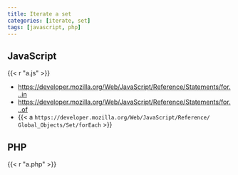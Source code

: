```yaml
---
title: Iterate a set
categories: [iterate, set]
tags: [javascript, php]
---
```


## JavaScript

{{< r "a.js" >}}

- <https://developer.mozilla.org/Web/JavaScript/Reference/Statements/for...in>
- <https://developer.mozilla.org/Web/JavaScript/Reference/Statements/for...of>
- {{< a `https://developer.mozilla.org/Web/JavaScript/Reference/
   Global_Objects/Set/forEach` >}}

## PHP

{{< r "a.php" >}}
